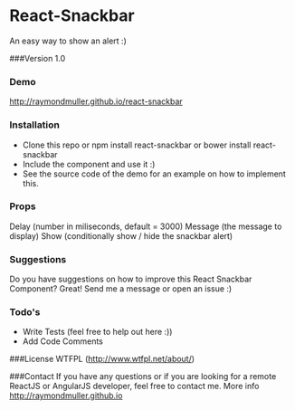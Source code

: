 # React-Snackbar

An easy way to show an alert :)

###Version
1.0

### Demo
http://raymondmuller.github.io/react-snackbar

### Installation

- Clone this repo or npm install react-snackbar or bower install react-snackbar
- Include the component and use it :)
- See the source code of the demo for an example on how to implement this.

### Props
Delay (number in miliseconds, default = 3000)
Message (the message to display)
Show (conditionally show / hide the snackbar alert)

### Suggestions
Do you have suggestions on how to improve this React Snackbar Component? Great!
Send me a message or open an issue :)

### Todo's
 - Write Tests (feel free to help out here :))
 - Add Code Comments

###License
WTFPL (http://www.wtfpl.net/about/)

###Contact
If you have any questions or if you are looking for a remote ReactJS or AngularJS developer, feel free to contact me. More info http://raymondmuller.github.io
